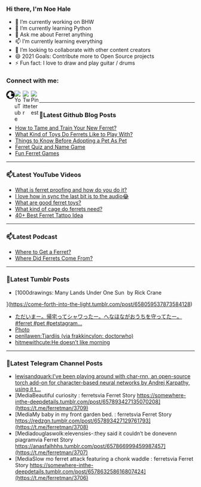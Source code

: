 ### Hi there, I'm Noe Hale

- 🔭 I’m currently working on BHW
- 🌱 I’m currently learning Python
- 💬 Ask me about Ferret anything
- 📫 I’m currently learning everything
- 🔭 I’m looking to collaborate with other content creators
- 😄 2021 Goals: Contribute more to Open Source projects
- ⚡ Fun fact: I love to draw and play guitar / drums

### Connect with me:

[<img align="left" alt="ferretvoice.com" width="22px" src="https://raw.githubusercontent.com/iconic/open-iconic/master/svg/globe.svg" />](https://ferretvoice.com)
[<img align="left" alt="YouTube" width="22px" src="https://cdn.jsdelivr.net/npm/simple-icons@v3/icons/youtube.svg" />](https://www.youtube.com/channel/UCk665XTfaMLVwFVWUmgnDiw)
[<img align="left" alt="Twitter" width="22px" src="https://cdn.jsdelivr.net/npm/simple-icons@v3/icons/twitter.svg" />](https://twitter.com/voiceferret)
[<img align="left" alt="Pinterest" width="22px" src="https://cdn.jsdelivr.net/npm/simple-icons@v3/icons/pinterest.svg" />](https://www.pinterest.com/voiceferret/)

<br />

---
### 🔭Latest Github Blog Posts
<!-- GITHUB:START -->
- [How to Tame and Train Your New Ferret?](http://noehale.github.io/how-to-tame-and-train-your-new-ferret/)
- [What Kind of Toys Do Ferrets Like to Play With?](http://noehale.github.io/what-kind-of-toys-do-ferrets-like-to-play-with/)
- [Things to Know Before Adopting a Pet As Pet](http://noehale.github.io/things-to-know-before-adopting-a-pet-as-pet/)
- [Ferret Quiz and Name Game](http://noehale.github.io/ferret-quiz/)
- [Fun Ferret Games](http://noehale.github.io/fun-ferret-games/)
<!-- GITHUB:END -->
---
### 📫Latest YouTube Videos

<!-- YOUTUBE:START -->
- [What is ferret proofing and how do you do it?](https://www.youtube.com/watch?v=81Syh_DJBQQ)
- [I love how in sync the last bit is to the audio😂](https://www.youtube.com/watch?v=WHBeGHwSlGY)
- [What are good ferret toys?](https://www.youtube.com/watch?v=tPxRilBzc0s)
- [What kind of cage do ferrets need?](https://www.youtube.com/watch?v=xzz6hC3sR5A)
- [40+ Best Ferret Tattoo Idea](https://www.youtube.com/watch?v=KIKqduR6Xcs)
<!-- YOUTUBE:END -->

---
### 📫Latest Podcast

<!-- PODCAST:START -->
- [Where to Get a Ferret?](https://anchor.fm/ferretvoice/episodes/Where-to-Get-a-Ferret-erurfu)
- [Where Did Ferrets Come From?](https://anchor.fm/ferretvoice/episodes/Where-Did-Ferrets-Come-From-eruq8g)
<!-- PODCAST:END -->
---
### 📝Latest Tumblr Posts

<!-- TUMBLR:START -->
- [1000drawings:
Many Lands Under One Sun  by Rick Crane

](https://come-forth-into-the-light.tumblr.com/post/658059537873584128)
- [ただいまー。帰宅ってシャワったー。へなほながおうちを守ってたー。
#ferret #pet #petstagram...](https://come-forth-into-the-light.tumblr.com/post/658036860568977409)
- [Photo](https://come-forth-into-the-light.tumblr.com/post/657991596199067648)
- [penllawen:Tjardiis
(via frakkincylon: doctorwho)](https://come-forth-into-the-light.tumblr.com/post/657968961717190656)
- [hitmewithcute:He doesn’t like morning](https://come-forth-into-the-light.tumblr.com/post/657946266881392640)
<!-- TUMBLR:END -->
---
### 📝Latest Telegram Channel Posts

<!-- TELEGRAM:START -->
- [lewisandquark:I’ve been playing around with char-rnn, an open-source torch add-on for character-based neural networks by Andrej Karpathy, using it t...](https://t.me/ferretman/3710)
- [MediaBeautiful curiosity : ferretsvia Ferret Story https://somewhere-inthe-deepdetails.tumblr.com/post/657893427135070208](https://t.me/ferretman/3709)
- [MediaMy baby in my front garden bed. : ferretsvia Ferret Story https://redzgn.tumblr.com/post/657893427129761793](https://t.me/ferretman/3708)
- [Mediadouglaswolk:elevensies-:they said it couldn’t be donevenn piagramvia Ferret Story https://anasfalhhhs.tumblr.com/post/657866999459987457](https://t.me/ferretman/3707)
- [MediaSlow mo ferret attack featuring a chonk waddle : ferretsvia Ferret Story https://somewhere-inthe-deepdetails.tumblr.com/post/657863258616807424](https://t.me/ferretman/3706)
<!-- TELEGRAM:END -->

